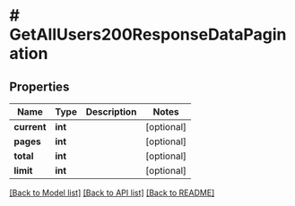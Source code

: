 # # GetAllUsers200ResponseDataPagination

## Properties

Name | Type | Description | Notes
------------ | ------------- | ------------- | -------------
**current** | **int** |  | [optional]
**pages** | **int** |  | [optional]
**total** | **int** |  | [optional]
**limit** | **int** |  | [optional]

[[Back to Model list]](../../README.md#models) [[Back to API list]](../../README.md#endpoints) [[Back to README]](../../README.md)
